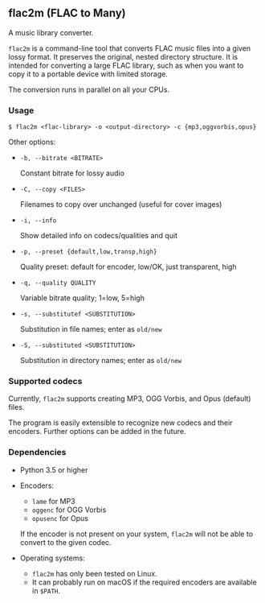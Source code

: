 ## flac2m (FLAC to Many)

A music library converter.

`flac2m` is a command-line tool that converts FLAC music files into a given lossy format. It preserves the original, nested directory structure. It is intended for converting a large FLAC library, such as when you want to copy it to a portable device with limited storage.

The conversion runs in parallel on all your CPUs.


### Usage

```
$ flac2m <flac-library> -o <output-directory> -c {mp3,oggvorbis,opus}
```

Other options:

* `-b, --bitrate <BITRATE>`

    Constant bitrate for lossy audio

* `-C, --copy <FILES>`

    Filenames to copy over unchanged (useful for cover images)

* `-i, --info`

    Show detailed info on codecs/qualities and quit

* `-p, --preset {default,low,transp,high}`

    Quality preset: default for encoder, low/OK, just transparent, high

* `-q, --quality QUALITY`

    Variable bitrate quality; 1=low, 5=high

* `-s, --substitutef <SUBSTITUTION>`

    Substitution in file names; enter as `old/new`

* `-S, --substituted <SUBSTITUTION>`

    Substitution in directory names; enter as `old/new`


### Supported codecs

Currently, `flac2m` supports creating MP3, OGG Vorbis, and Opus (default) files.

The program is easily extensible to recognize new codecs and their encoders. Further options can be added in the future.


### Dependencies

* Python 3.5 or higher

* Encoders:

    * `lame` for MP3
    * `oggenc` for OGG Vorbis
    * `opusenc` for Opus

    If the encoder is not present on your system, `flac2m` will not be able to convert to the given codec.

* Operating systems:

    * `flac2m` has only been tested on Linux.
    * It can probably run on macOS if the required encoders are available in `$PATH`.
